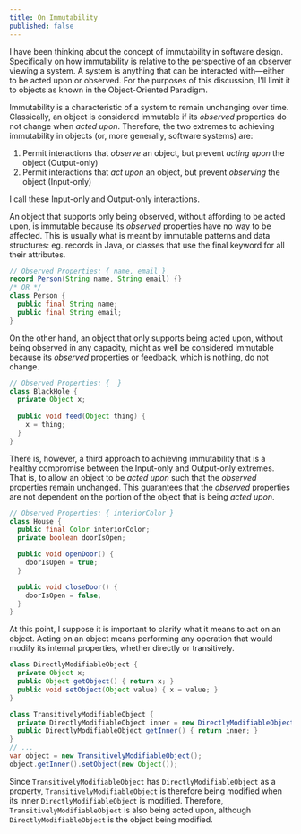 ```yaml
---
title: On Immutability
published: false
---
```


I have been thinking about the concept of immutability in software design. Specifically on how immutability is relative to the perspective of an observer viewing a system. A system is anything that can be interacted with—either to be acted upon or observed. For the purposes of this discussion, I'll limit it to objects as known in the Object-Oriented Paradigm.

Immutability is a characteristic of a system to remain unchanging over time. Classically, an object is considered immutable if its *observed* properties do not change when *acted upon*. Therefore, the two extremes to achieving immutability in objects (or, more generally, software systems) are:
1. Permit interactions that *observe* an object, but prevent *acting upon* the object (Output-only)
2. Permit interactions that *act upon* an object, but prevent *observing* the object (Input-only)
<!--- Command-Query Segregation -->

I call these Input-only and Output-only interactions.

An object that supports only being observed, without affording to be acted upon, is immutable because its *observed* properties have no way to be affected. This is usually what is meant by immutable patterns and data structures: eg. records in Java, or classes that use the final keyword for all their attributes.
```java
// Observed Properties: { name, email }
record Person(String name, String email) {}
/* OR */
class Person {
  public final String name;
  public final String email;
}
```

On the other hand, an object that only supports being acted upon, without being observed in any capacity, might as well be considered immutable because its *observed* properties or feedback, which is nothing, do not change.
```java
// Observed Properties: {  }
class BlackHole {
  private Object x;
  
  public void feed(Object thing) {
    x = thing;
  }
}
```

There is, however, a third approach to achieving immutability that is a healthy compromise between the Input-only and Output-only extremes. That is, to allow an object to be *acted upon* such that the *observed* properties remain unchanged. This guarantees that the *observed* properties are not dependent on the portion of the object that is being *acted upon*.
```java
// Observed Properties: { interiorColor }
class House {
  public final Color interiorColor;
  private boolean doorIsOpen;

  public void openDoor() {
    doorIsOpen = true;
  }

  public void closeDoor() {
    doorIsOpen = false;
  }
}
```

<!--- What does it mean to act on an object? -->
At this point, I suppose it is important to clarify what it means to act on an object.
Acting on an object means performing any operation that would modify its internal properties, whether directly or transitively.
```java
class DirectlyModifiableObject {
  private Object x;
  public Object getObject() { return x; }
  public void setObject(Object value) { x = value; }
}

class TransitivelyModifiableObject {
  private DirectlyModifiableObject inner = new DirectlyModifiableObject();
  public DirectlyModifiableObject getInner() { return inner; }
}
// ...
var object = new TransitivelyModifiableObject();
object.getInner().setObject(new Object());
```
Since `TransitivelyModifiableObject` has `DirectlyModifiableObject` as a property, `TransitivelyModifiableObject` is therefore being modified when its inner `DirectlyModifiableObject` is modified. Therefore, `TransitivelyModifiableObject` is also being acted upon, although `DirectlyModifiableObject` is the object being modified.

<!--- What does it mean to observe properties of an object? -->


